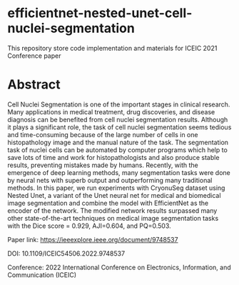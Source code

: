 # efficientnet-nested-unet-cell-nuclei-segmentation
 This repository store code implementation and materials for ICEIC 2021 Conference paper


# Abstract

Cell Nuclei Segmentation is one of the important stages in clinical research. Many applications in medical treatment, drug discoveries, and disease diagnosis can be benefited from cell nuclei segmentation results. Although it plays a significant role, the task of cell nuclei segmentation seems tedious and time-consuming because of the large number of cells in one histopathology image and the manual nature of the task. The segmentation task of nuclei cells can be automated by computer programs which help to save lots of time and work for histopathologists and also produce stable results, preventing mistakes made by humans. Recently, with the emergence of deep learning methods, many segmentation tasks were done by neural nets with superb output and outperforming many traditional methods. In this paper, we run experiments with CryonuSeg dataset using Nested Unet, a variant of the Unet neural net for medical and biomedical image segmentation and combine the model with EfficientNet as the encoder of the network. The modified network results surpassed many other state-of-the-art techniques on medical image segmentation tasks with the Dice score = 0.929, AJI=0.604, and PQ=0.503.

Paper link: https://ieeexplore.ieee.org/document/9748537

DOI: 10.1109/ICEIC54506.2022.9748537

Conference: 2022 International Conference on Electronics, Information, and Communication (ICEIC)
